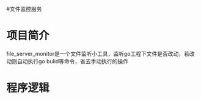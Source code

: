 

#文件监控服务

# **项目简介**

file_server_monitor是一个文件监听小工具，监听go工程下文件是否改动，若改动则自动执行go bulid等命令，省去手动执行的操作


# **程序逻辑**
